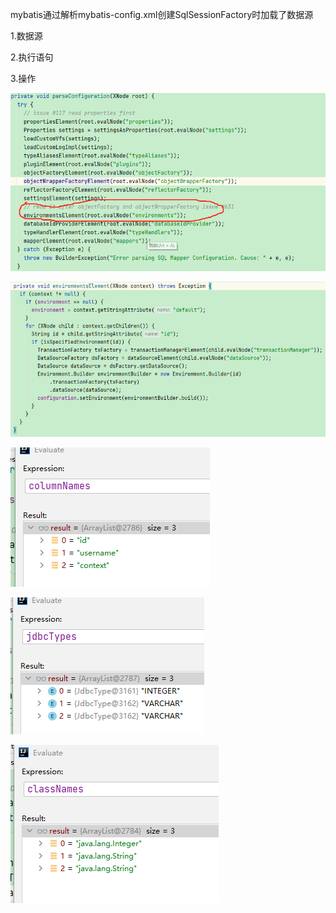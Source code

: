 mybatis通过解析mybatis-config.xml创建SqlSessionFactory时加载了数据源

1.数据源

2.执行语句

3.操作

![](微信截图_20201214090109.png)

![](微信截图_20201214090316.png)

![](微信截图_20201214105055.png)

![](微信截图_20201214105113.png)

![](微信截图_20201214105127.png)